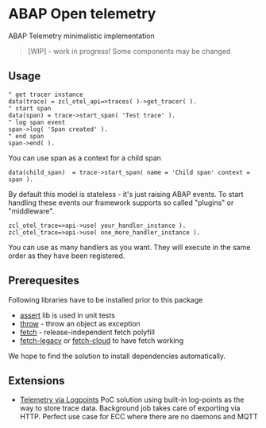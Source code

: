 # ABAP Open telemetry

ABAP Telemetry minimalistic implementation

> [WIP] - work in progress! Some components may be changed

## Usage

```abap
" get tracer instance
data(trace) = zcl_otel_api=>traces( )->get_tracer( ).
" start span
data(span) = trace->start_span( 'Test trace' ).
" log span event
span->log( 'Span created' ).
" end span
span->end( ).
```

You can use span as a context for a child span
```abap
data(child_span)  = trace->start_span( name = 'Child span' context = span ).
```
By default this model is stateless - it's just raising ABAP events. To start handling these events our framework supports so called "plugins" or "middleware".
```abap
zcl_otel_trace=>api->use( your_handler_instance ).
zcl_otel_trace=>api->use( one_more_handler_instance ).
```
You can use as many handlers as you want. They will execute in the same order as they have been registered.

## Prerequesites

Following libraries have to be installed prior to this package
- [assert](https://github.com/abapify/assert) lib is used in unit tests
- [throw](https://github.com/abapify/throw) - throw an object as exception
- [fetch](https://github.com/abapify/fetch) - release-independent fetch polyfill
- [fetch-legacy](https://github.com/abapify/fetch-legacy) or [fetch-cloud](https://github.com/abapify/fetch-cloud) to have fetch working

We hope to find the solution to install dependencies automatically.

## Extensions

- [Telemetry via Logpoints](https://github.com/abapify/otel-logpoint) PoC solution using built-in log-points as the way to store trace data. Background job takes care of exporting via HTTP. Perfect use case for ECC where there are no daemons and MQTT
